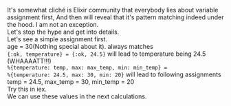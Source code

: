 It's somewhat cliché is Elixir community that everybody lies about variable assignment first, And then will reveal that it's pattern matching indeed under the hood. I am not an exception.  
Let's stop the hype and get into details.  
Let's see a simple assignment first.  
age = 30(Nothing special about it). always matches   
`{:ok, temperature} = {:ok, 24.5}` will lead to temperature being 24.5 (WHAAAATT!!!)  
`%{temperature: temp, max: max_temp, min: min_temp} =`  
`%{temperature: 24.5, max: 30, min: 20}` will lead to following assignments  
temp = 24.5, max_temp = 30, min_temp = 20  
Try this in iex.  
We can use these values in the next calculations.